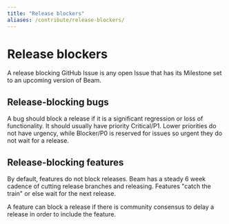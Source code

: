 ```yaml
---
title: "Release blockers"
aliases: /contribute/release-blockers/
---
```

<!--
Licensed under the Apache License, Version 2.0 (the "License");
you may not use this file except in compliance with the License.
You may obtain a copy of the License at

http://www.apache.org/licenses/LICENSE-2.0

Unless required by applicable law or agreed to in writing, software
distributed under the License is distributed on an "AS IS" BASIS,
WITHOUT WARRANTIES OR CONDITIONS OF ANY KIND, either express or implied.
See the License for the specific language governing permissions and
limitations under the License.
-->

# Release blockers

A release blocking GitHub Issue is any open Issue that has its Milestone set
to an upcoming version of Beam.

## Release-blocking bugs

A bug should block a release if it is a significant regression or loss of
functionality. It should usually have priority Critical/P1. Lower priorities do
not have urgency, while Blocker/P0 is reserved for issues so urgent they do not
wait for a release.

## Release-blocking features

By default, features do not block releases. Beam has a steady 6 week cadence of
cutting release branches and releasing. Features "catch the train" or else wait
for the next release.

A feature can block a release if there is community consensus to delay a
release in order to include the feature.
